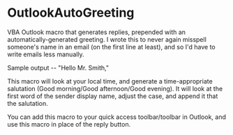 # OutlookAutoGreeting
VBA Outlook macro that generates replies, prepended with an automatically-generated greeting. I wrote this to never again misspell someone's name in an email (on the first line at least), and so I'd have to write emails less manually.

Sample output -- "Hello Mr. Smith,"

This macro will look at your local time, and generate a time-appropriate salutation (Good morning/Good afternoon/Good evening). It will look at the first word of the sender display name, adjust the case, and append it that the salutation.

You can add this macro to your quick access toolbar/toolbar in Outlook, and use this macro in place of the reply button. 
